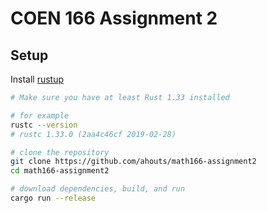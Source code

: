 # COEN 166 Assignment 2

## Setup

Install [rustup](https://rustup.rs/)

```bash
# Make sure you have at least Rust 1.33 installed

# for example
rustc --version
# rustc 1.33.0 (2aa4c46cf 2019-02-28)

# clone the repository
git clone https://github.com/ahouts/math166-assignment2
cd math166-assignment2

# download dependencies, build, and run
cargo run --release
```

